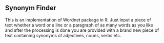 <h2><b>Synonym Finder</b></h2>

This is an implementation of Wordnet package in R. Just input a piece of text whether a word or a line or a paragraph of as many words as you like and after the processing is done you are provided with a brand new piece of text containing synonyms of adjectives, nouns, verbs etc.
